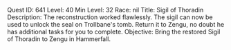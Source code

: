 Quest ID: 641
Level: 40
Min Level: 32
Race: nil
Title: Sigil of Thoradin
Description: The reconstruction worked flawlessly. The sigil can now be used to unlock the seal on Trollbane's tomb. Return it to Zengu, no doubt he has additional tasks for you to complete.
Objective: Bring the restored Sigil of Thoradin to Zengu in Hammerfall.
